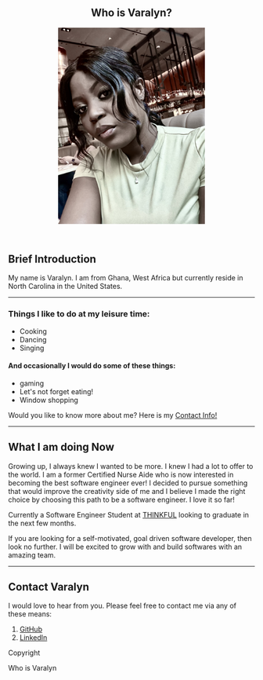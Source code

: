 <!DOCTYPE html>
<html lang ="en">
<head>

<meta charset="utf-8">
<meta name="viewport" content="width=device-width">
<title>Who is Varalyn?</title>
<link rel="stylesheet" href="https://cdnjs.cloudflare.com/ajax/libs/normalize/5.0.0/normalize.min.css" />

<link href="style.css" rel="stylesheet" type="text/css" />

</head>

<body>

<!-- WEB PAGE CONTENT HERE -->
<header>
  <section> 
  <div class="textContainer">
    <h1><strong>Who is Varalyn?</strong></h1>
      <div class="imageContainer"> 
    <img src="varalyn.jpeg" width= "300" alt="Varalyn at the beach"/>
    </div>
    </div>
    </section>
  </header>
  <main>
  <article>
    <h2><strong>Brief Introduction</strong></h2>
      <p>My name is Varalyn. I am from Ghana, West Africa but currently reside in North Carolina in the United States.</p>
      <p></p>    
      <hr> 
    <h3><strong>Things I like to do at my leisure time:</strong></h3>
        <ul>
          <li> Cooking </li>
          <li> Dancing </li>
          <li> Singing</li>
         </ul>
 <h4><strong> And occasionally I would do some of these things:</strong></h4>
 <ul>
          <li> gaming </li>
          <li> Let's not forget eating!</li>
          <li> Window shopping</li>
          </ul>
        <p> Would you like to know more about me? Here is my  <a href="9804772110">Contact Info!</a></p>
    </article>
    <hr>
<h2><strong>What I am doing Now</strong></h2>
<p> Growing up, I always knew I wanted to be more. I knew I had a lot to offer to the world. I am a former Certified Nurse Aide who is now interested in becoming the best software engineer ever! I decided to pursue something that would improve the creativity side of me and I believe I made the right choice by choosing this path to be a software engineer. I love it so far!</p>
<p> Currently a Software Engineer Student at <a href="thinkful.com">THINKFUL</a> looking to graduate in the next few months.</p>
<p> If you are looking for a self-motivated, goal driven software developer, then look no further. I will be excited to grow with and build softwares with an amazing team.</p>
<hr>
<h2><strong>Contact Varalyn</strong></h2>
<p> I would love to hear from you. Please feel free to contact me via any of these means:
<ol>
<li><a href= "https://github.com/Varalyn">GitHub</a></li>
<li><a href= "www.linkedin.com/in/varalyn-yeboah-ba1b12105"> LinkedIn</a></li>
</ol>
</main>
<footer class="dark-background">
		<div class="wrapper">
			<p class= "text-centered">Copyright</p>
		</div>
	 <p> Who is Varalyn </p>
   </footer>


<script src="script.js">
	</script>


</body>



</html>
